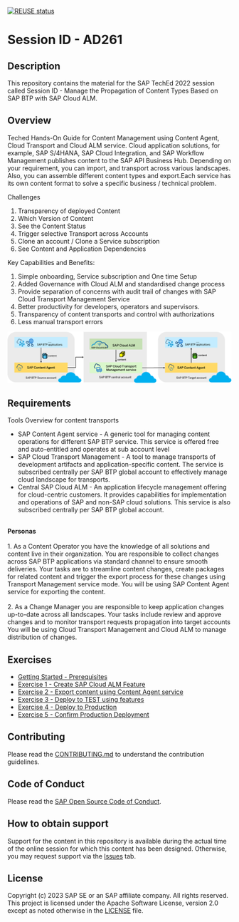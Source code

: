 [![REUSE status](https://api.reuse.software/badge/github.com/SAP-samples/teched2023-AD261)](https://api.reuse.software/info/github.com/SAP-samples/teched2023-AD261)

# Session ID - AD261

## Description

This repository contains the material for the SAP TechEd 2022 session called Session ID - Manage the Propagation of Content Types Based on SAP BTP with SAP Cloud ALM.  

## Overview

Teched Hands-On Guide for Content Management using Content Agent, Cloud Transport and Cloud ALM service.
Cloud application solutions, for example, SAP S/4HANA, SAP Cloud Integration, and SAP Workflow Management publishes content to the SAP API Business Hub. Depending on your requirement, you can import, and transport across various landscapes. Also, you can assemble different content types and export.Each service has its own content format to solve a specific business / technical problem. 

Challenges 
1.	Transparency of deployed Content
2.	Which Version of Content 
3.	See the Content Status
4.	Trigger selective Transport across Accounts
5.	Clone an account / Clone a Service subscription 
6.	See Content and Application Dependencies 

Key Capabilities and Benefits: 

1.	Simple onboarding, Service subscription and One time Setup
2.	Added Governance with Cloud ALM and standardised change process
3.	Provide separation of concerns with audit trail of changes with SAP Cloud Transport Management Service 
4.	Better productivity for developers, operators and supervisors.
5.	Transparency of content transports and control with authorizations
6.	Less manual transport errors

<img src="exercises/ex0/images/Overview.png" width="1000">

## Requirements

Tools Overview for content transports 
 - SAP Content Agent service - A generic tool for managing content operations for different SAP BTP service. This service is offered free and auto-entitled and operates at sub account level
- SAP Cloud Transport Management - A tool to manage transports of development artifacts and application-specific content. The service is subscribed centrally per SAP BTP global account to effectively manage cloud landscape for transports.
 - Central SAP Cloud ALM - An application lifecycle management offering for cloud-centric customers. It provides capabilities for implementation and operations of SAP and non-SAP cloud solutions. This service is also subscribed centrally per SAP BTP global account.

</br>
<b>Personas</b>
</br></br>
1. As a Content Operator you have the knowledge of all solutions and content live in their organization.
You are responsible to collect changes across SAP BTP applications via standard channel to ensure smooth deliveries. 
Your tasks are to streamline content changes, create packages for related content and trigger the export process for these changes using Transport Management service mode.
You will be using SAP Content Agent service for exporting the content. 
</br></br>
2. As a Change Manager you are responsible to keep application changes up-to-date across all landscapes.
Your tasks include review and approve changes and to monitor transport requests propagation into target accounts
You will be using Cloud Transport Management and Cloud ALM to manage distribution of changes.

## Exercises

- [Getting Started - Prerequisites](exercises/ex0/README.md)
- [Exercise 1 - Create SAP Cloud ALM Feature](exercises/ex1/README.md)
- [Exercise 2 - Export content using Content Agent service](exercises/ex2/README.md)
- [Exercise 3 - Deploy to TEST using features](exercises/ex3/README.md)
- [Exercise 4 - Deploy to Production](exercises/ex4/README.md)
- [Exercise 5 - Confirm Production Deployment](exercises/ex5/README.md)  


## Contributing
Please read the [CONTRIBUTING.md](./CONTRIBUTING.md) to understand the contribution guidelines.

## Code of Conduct
Please read the [SAP Open Source Code of Conduct](https://github.com/SAP-samples/.github/blob/main/CODE_OF_CONDUCT.md).

## How to obtain support

Support for the content in this repository is available during the actual time of the online session for which this content has been designed. Otherwise, you may request support via the [Issues](../../issues) tab.

## License
Copyright (c) 2023 SAP SE or an SAP affiliate company. All rights reserved. This project is licensed under the Apache Software License, version 2.0 except as noted otherwise in the [LICENSE](LICENSES/Apache-2.0.txt) file.
